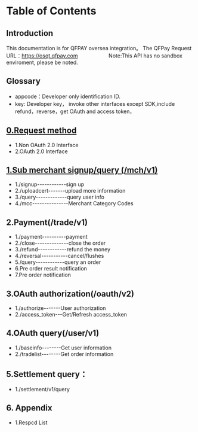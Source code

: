 # Table of Contents
## Introduction
This documentation is for QFPAY oversea integration。
The QFPay Request URL：https://osqt.qfpay.com                     
Note:This API has no sandbox enviroment, please be noted.
## Glossary
* appcode：Developer only identification ID.
* key: Developer key， invoke other interfaces except SDK,include refund，reverse，get OAuth and access token，

## [0.Request method](https://github.com/linan0828/QFPAY_Oversea/blob/master/0_Request_method.md)     
* 1.Non OAuth 2.0 Interface 
* 2.OAuth 2.0 Interface    

## [1.Sub merchant signup/query (/mch/v1)](https://github.com/linan0828/QFPAY_Oversea/blob/master/1_signup_method.md)
* 1./signup------------sign up 
* 2./uploadcert-------upload more information 
* 3./query-------------query user info
* 4./mcc---------------Merchant Category Codes

##  2.Payment(/trade/v1)
* 1./payment----------payment
* 2./close--------------close the order
* 3./refund------------refund the money
* 4./reversal-----------cancel/flushes
* 5./query------------query an order
* 6.Pre order result notification
* 7.Pre order notification

## 3.OAuth authorization(/oauth/v2)
* 1./authorize-------User authorization
* 2./access_token---Get/Refresh access_token

## 4.OAuth query(/user/v1)
* 1./baseinfo--------Get user information
* 2./tradelist--------Get order information

## 5.Settlement query：
* 1./settlement/v1/query

## 6. Appendix
* 1.Respcd List
